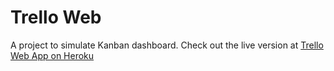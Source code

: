 # Trello Web

A project to simulate Kanban dashboard.
Check out the live version at [Trello Web App on Heroku](https://stark-hollows-23521.herokuapp.com/)

